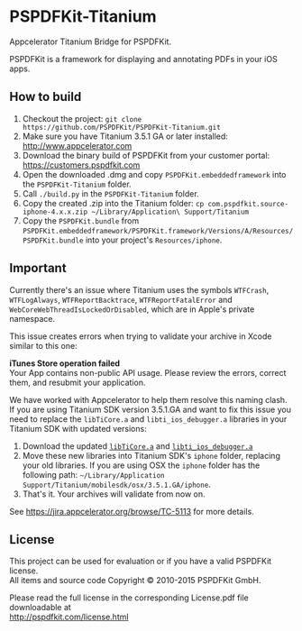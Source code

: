 PSPDFKit-Titanium
=================

Appcelerator Titanium Bridge for PSPDFKit.

PSPDFKit is a framework for displaying and annotating PDFs in your iOS apps.

## How to build

1. Checkout the project: `git clone https://github.com/PSPDFKit/PSPDFKit-Titanium.git`
2. Make sure you have Titanium 3.5.1 GA or later installed: http://www.appcelerator.com
3. Download the binary build of PSPDFKit from your customer portal: https://customers.pspdfkit.com
4. Open the downloaded .dmg and copy `PSPDFKit.embeddedframework` into the `PSPDFKit-Titanium` folder.
5. Call `./build.py` in the `PSPDFKit-Titanium` folder.
6. Copy the created .zip into the Titanium folder: `cp com.pspdfkit.source-iphone-4.x.x.zip ~/Library/Application\ Support/Titanium`
7. Copy the `PSPDFKit.bundle` from `PSPDFKit.embeddedframework/PSPDFKit.framework/Versions/A/Resources/PSPDFKit.bundle` into your project's `Resources/iphone`.

## Important

Currently there's an issue where Titanium uses the symbols `WTFCrash`, `WTFLogAlways`, `WTFReportBacktrace`, `WTFReportFatalError` and `WebCoreWebThreadIsLockedOrDisabled`, which are in Apple's private namespace.

This issue creates errors when trying to validate your archive in Xcode similar to this one:

**iTunes Store operation failed**  
Your App contains non-public API usage. Please review the errors, correct them, and resubmit your application.

We have worked with Appcelerator to help them resolve this naming clash.  
If you are using Titanium SDK version 3.5.1.GA and want to fix this issue you need to replace the `libTiCore.a` and `libti_ios_debugger.a` libraries in your Titanium SDK with updated versions:

1. Download the updated [`libTiCore.a`](https://dl.dropboxusercontent.com/u/7540194/TitaniumLibs/libTiCore.a) and [`libti_ios_debugger.a`](https://dl.dropboxusercontent.com/u/7540194/TitaniumLibs/libti_ios_debugger.a)
2. Move these new libraries into Titanium SDK's `iphone` folder, replacing your old libraries. If you are using OSX the `iphone` folder has the following path: `~/Library/Application Support/Titanium/mobilesdk/osx/3.5.1.GA/iphone`.
3. That's it. Your archives will validate from now on.

See https://jira.appcelerator.org/browse/TC-5113 for more details.

## License

This project can be used for evaluation or if you have a valid PSPDFKit license.  
All items and source code Copyright © 2010-2015 PSPDFKit GmbH.

Please read the full license in the corresponding License.pdf file downloadable at  
http://pspdfkit.com/license.html
